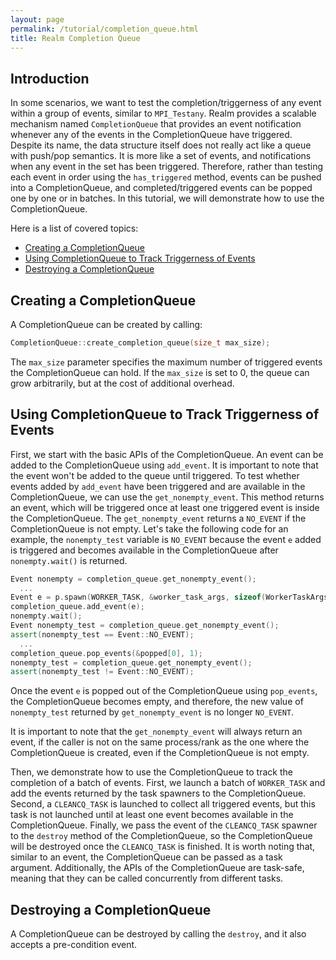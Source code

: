 ```yaml
---
layout: page
permalink: /tutorial/completion_queue.html
title: Realm Completion Queue
---
```


## Introduction
In some scenarios, we want to test the completion/triggerness of any event
within a group of events, similar to `MPI_Testany`. 
Realm provides a scalable mechanism named `CompletionQueue` that
provides an event notification whenever any of the events in the CompletionQueue have triggered.
Despite its name, the data structure itself does not really act like a queue with 
push/pop semantics. It is more like a set of events, and notifications 
when any event in the set has been triggered.
Therefore, rather than testing each
event in order using the `has_triggered` method, events can be pushed into a 
CompletionQueue, and completed/triggered events can be popped one by one or in batches.
In this tutorial, we will demonstrate how to use the CompletionQueue.

Here is a list of covered topics:

* [Creating a CompletionQueue](#creating-a-completionqueue)
* [Using CompletionQueue to Track Triggerness of Events](#using-completionqueue-to-track-triggerness-of-events)
* [Destroying a CompletionQueue](#destroying-a-completionqueue)

## Creating a CompletionQueue

A CompletionQueue can be created by calling:
```c++
CompletionQueue::create_completion_queue(size_t max_size);
```
The `max_size` parameter specifies the maximum number of triggered 
events the CompletionQueue can hold. If the `max_size` is set to 0,
the queue can grow arbitrarily, but at the cost of additional overhead.

## Using CompletionQueue to Track Triggerness of Events

First, we start with the basic APIs of the CompletionQueue.
An event can be added to the CompletionQueue using `add_event`. 
It is important to note that the event won't be added to the queue until triggered.
To test whether events added by `add_event` have been triggered and 
are available in the CompletionQueue, we can use the `get_nonempty_event`.
This method returns an event, which will be triggered once 
at least one triggered event is inside the CompletionQueue. 
The `get_nonempty_event` returns a `NO_EVENT` if the CompletionQueue is not empty. 
Let's take the following code for an example, the `nonempty_test` variable is `NO_EVENT` 
because the event `e` added is triggered and becomes available in
the CompletionQueue after `nonempty.wait()` is returned.
```c++
Event nonempty = completion_queue.get_nonempty_event();
  ...
Event e = p.spawn(WORKER_TASK, &worker_task_args, sizeof(WorkerTaskArgs));
completion_queue.add_event(e);
nonempty.wait();
Event nonempty_test = completion_queue.get_nonempty_event();
assert(nonempty_test == Event::NO_EVENT);
  ...
completion_queue.pop_events(&popped[0], 1);
nonempty_test = completion_queue.get_nonempty_event();
assert(nonempty_test != Event::NO_EVENT);
```
Once the event `e` is popped out of the CompletionQueue using `pop_events`, 
the CompletionQueue becomes empty, and therefore, the new value of `nonempty_test` 
returned by `get_nonempty_event` is no longer `NO_EVENT`.

It is important to note that the `get_nonempty_event` will always return an event, 
if the caller is not on the same process/rank as 
the one where the CompletionQueue is created, even if the CompletionQueue
is not empty.

Then, we demonstrate how to use the CompletionQueue to track
the completion of a batch of events. First, we launch a 
batch of `WORKER_TASK` and add the events returned by the task spawners 
to the CompletionQueue. Second, a `CLEANCQ_TASK` is 
launched to collect all triggered events, but this task is not launched 
until at least one event becomes available in the CompletionQueue. 
Finally, we pass the event of the `CLEANCQ_TASK` spawner to the `destroy` 
method of the CompletionQueue, so the CompletionQueue will be destroyed 
once the `CLEANCQ_TASK` is finished. It is worth noting that, similar to an event, 
the CompletionQueue can be passed as a task argument. Additionally, 
the APIs of the CompletionQueue are task-safe, meaning that they can 
be called concurrently from different tasks.

## Destroying a CompletionQueue

A CompletionQueue can be destroyed by calling the `destroy`, and
it also accepts a pre-condition event.
